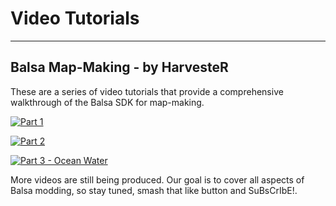 # Video Tutorials
-----------------------------------

## Balsa Map-Making - by HarvesteR

These are a series of video tutorials that provide a comprehensive walkthrough of the Balsa SDK for map-making.

[![Part 1](https://img.youtube.com/vi/MkAxlnf_PmY/0.jpg)](https://www.youtube.com/watch?v=MkAxlnf_PmY)

[![Part 2](https://img.youtube.com/vi/9DXjiMLSpPQ/0.jpg)](https://www.youtube.com/watch?v=9DXjiMLSpPQ)

[![Part 3 - Ocean Water](https://img.youtube.com/vi/j8FPl1M4VFc/0.jpg)](https://www.youtube.com/watch?v=j8FPl1M4VFc)


More videos are still being produced. Our goal is to cover all aspects of Balsa modding, so stay tuned, smash that like button and SuBsCrIbE!. 
